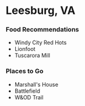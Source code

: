 # Leesburg, VA

### Food Recommendations
- Windy City Red Hots
- Lionfoot
- Tuscarora Mill
### Places to Go
- Marshall's House
- Battlefield
- W&OD Trail


